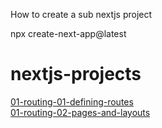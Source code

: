 How to create a sub nextjs project

npx create-next-app@latest

# nextjs-projects

[01-routing-01-defining-routes](https://01-routing-01-defining-routes-git-main-onurvarsak.vercel.app/)<br />
[01-routing-02-pages-and-layouts](https://01-routing-02-pages-and-layouts-git-main-onurvarsak.vercel.app/)

